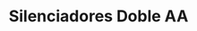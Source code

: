 ---
title: "Silenciadores Doble AA"
url: /caracas/silenciadores-doble-aa/
shop: reparación de automóviles
---